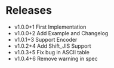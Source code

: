 # Releases

- v1.0.0+1 First Implementation
- v1.0.0+2 Add Example and Changelog
- v1.0.1+3 Support Encoder
- v1.0.2+4 Add Shift_JIS Support
- v1.0.3+5 Fix bug in ASCII table
- v1.0.4+6 Remove warning in spec
